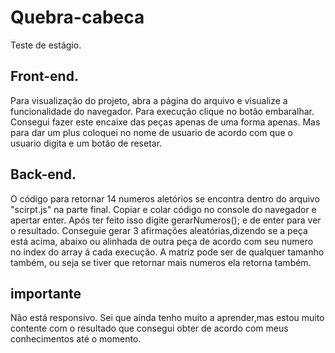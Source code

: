 # Quebra-cabeca
Teste de estágio.
## Front-end.
Para visualização do projeto, abra a página do arquivo e visualize a funcionalidade do navegador.
Para execução clique no botão embaralhar.
Consegui fazer este encaixe das peças apenas de uma forma apenas.
Mas para dar um plus coloquei no nome de usuario de acordo com que o usuario digita e um botão de resetar.

## Back-end.
O código para retornar 14 numeros aletórios se encontra dentro do arquivo "scirpt.js" na parte final.
Copiar e colar código no console do navegador e apertar enter.
Após ter feito isso digite gerarNumeros(); e de enter para ver o resultado.
Conseguie gerar 3 afirmações aleatórias,dizendo se a peça está acima, abaixo ou alinhada de outra peça de acordo com seu numero no index do array á cada execução.
A matriz pode ser de qualquer tamanho também, ou seja se tiver que retornar mais numeros ela retorna também.


## importante
Não está responsivo.
Sei que ainda tenho muito a aprender,mas estou muito contente com o resultado que consegui obter de acordo com meus conhecimentos até o momento.
